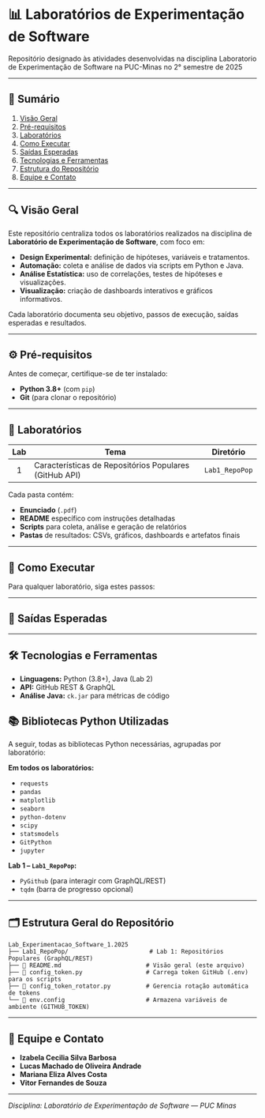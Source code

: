 # 📊 Laboratórios de Experimentação de Software

Repositório designado às atividades desenvolvidas na disciplina Laboratorio de Experimentação de Software na PUC-Minas no 2° semestre de 2025

---

## 📑 Sumário

1. [Visão Geral](#-visão-geral)
2. [Pré-requisitos](#-pré-requisitos)
3. [Laboratórios](#-laboratórios)
4. [Como Executar](#-como-executar)
5. [Saídas Esperadas](#-saídas-esperadas)
6. [Tecnologias e Ferramentas](#-tecnologias-e-ferramentas)
7. [Estrutura do Repositório](#-estrutura-do-repositório)
8. [Equipe e Contato](#-equipe-e-contato)

---

## 🔍 Visão Geral

Este repositório centraliza todos os laboratórios realizados na disciplina de **Laboratório de Experimentação de Software**, com foco em:

* **Design Experimental:** definição de hipóteses, variáveis e tratamentos.
* **Automação:** coleta e análise de dados via scripts em Python e Java.
* **Análise Estatística:** uso de correlações, testes de hipóteses e visualizações.
* **Visualização:** criação de dashboards interativos e gráficos informativos.

Cada laboratório documenta seu objetivo, passos de execução, saídas esperadas e resultados.

---

## ⚙️ Pré-requisitos

Antes de começar, certifique-se de ter instalado:

* **Python 3.8+** (com `pip`)
* **Git** (para clonar o repositório)
---

## 📌 Laboratórios

| Lab | Tema                                                   | Diretório         |
| :-: | ------------------------------------------------------ | ----------------- |
|  1  | Características de Repositórios Populares (GitHub API) | `Lab1_RepoPop`    |

Cada pasta contém:

* **Enunciado** (`.pdf`)
* **README** específico com instruções detalhadas
* **Scripts** para coleta, análise e geração de relatórios
* **Pastas** de resultados: CSVs, gráficos, dashboards e artefatos finais

---

## 🚀 Como Executar

Para qualquer laboratório, siga estes passos:

---

## 📂 Saídas Esperadas



---

## 🛠️ Tecnologias e Ferramentas

* **Linguagens:** Python (3.8+), Java (Lab 2)
* **API:** GitHub REST & GraphQL
* **Análise Java:** `ck.jar` para métricas de código

## 📚 Bibliotecas Python Utilizadas

A seguir, todas as bibliotecas Python necessárias, agrupadas por laboratório:

**Em todos os laboratórios:**

* `requests`
* `pandas`
* `matplotlib`
* `seaborn`
* `python-dotenv`
* `scipy`
* `statsmodels`
* `GitPython`
* `jupyter`

**Lab 1 – `Lab1_RepoPop`:**

* `PyGithub` (para interagir com GraphQL/REST)
* `tqdm` (barra de progresso opcional)

---

## 🗂️ Estrutura Geral do Repositório

```
Lab_Experimentacao_Software_1.2025
├── Lab1_RepoPop/                       # Lab 1: Repositórios Populares (GraphQL/REST)
├── 📄 README.md                        # Visão geral (este arquivo)
├── 📄 config_token.py                  # Carrega token GitHub (.env) para os scripts
├── 📄 config_token_rotator.py          # Gerencia rotação automática de tokens
└── 📄 env.config                       # Armazena variáveis de ambiente (GITHUB_TOKEN)
```

---

## 👥 Equipe e Contato

* **Izabela Cecilia Silva Barbosa**
* **Lucas Machado de Oliveira Andrade**
* **Mariana Eliza Alves Costa**
* **Vitor Fernandes de Souza**

---

*Disciplina: Laboratório de Experimentação de Software — PUC Minas*

